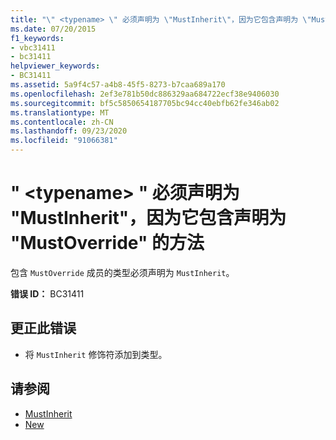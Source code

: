 ```yaml
---
title: "\" <typename> \" 必须声明为 \"MustInherit\"，因为它包含声明为 \"MustOverride\" 的方法"
ms.date: 07/20/2015
f1_keywords:
- vbc31411
- bc31411
helpviewer_keywords:
- BC31411
ms.assetid: 5a9f4c57-a4b8-45f5-8273-b7caa689a170
ms.openlocfilehash: 2ef3e781b50dc886329aa684722ecf38e9406030
ms.sourcegitcommit: bf5c5850654187705bc94cc40ebfb62fe346ab02
ms.translationtype: MT
ms.contentlocale: zh-CN
ms.lasthandoff: 09/23/2020
ms.locfileid: "91066381"
---
```

# <a name="typename-must-be-declared-mustinherit-because-it-contains-methods-declared-mustoverride"></a>" \<typename> " 必须声明为 "MustInherit"，因为它包含声明为 "MustOverride" 的方法

包含 `MustOverride` 成员的类型必须声明为 `MustInherit`。  
  
 **错误 ID：** BC31411  
  
## <a name="to-correct-this-error"></a>更正此错误  
  
- 将 `MustInherit` 修饰符添加到类型。  
  
## <a name="see-also"></a>请参阅

- [MustInherit](../language-reference/modifiers/mustinherit.md)
- [New](../language-reference/modifiers/mustoverride.md)
